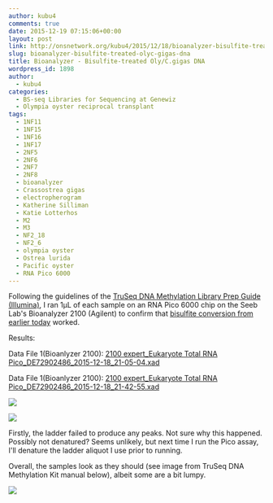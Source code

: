 ```yaml
---
author: kubu4
comments: true
date: 2015-12-19 07:15:06+00:00
layout: post
link: http://onsnetwork.org/kubu4/2015/12/18/bioanalyzer-bisulfite-treated-olyc-gigas-dna/
slug: bioanalyzer-bisulfite-treated-olyc-gigas-dna
title: Bioanalyzer - Bisulfite-treated Oly/C.gigas DNA
wordpress_id: 1898
author:
  - kubu4
categories:
  - BS-seq Libraries for Sequencing at Genewiz
  - Olympia oyster reciprocal transplant
tags:
  - 1NF11
  - 1NF15
  - 1NF16
  - 1NF17
  - 2NF5
  - 2NF6
  - 2NF7
  - 2NF8
  - bioanalyzer
  - Crassostrea gigas
  - electropherogram
  - Katherine Silliman
  - Katie Lotterhos
  - M2
  - M3
  - NF2_18
  - NF2_6
  - olympia oyster
  - Ostrea lurida
  - Pacific oyster
  - RNA Pico 6000
---
```


Following the guidelines of the [TruSeq DNA Methylation Library Prep Guide (Illumina)](https://github.com/sr320/LabDocs/blob/master/protocols/Commercial_Protocols/Illumina_truseq-dna-methylation-library-prep-guide-15066014-a.pdf), I ran 1μL of each sample on an RNA Pico 6000 chip on the Seeb Lab's Bioanalyzer 2100 (Agilent) to confirm that [bisulfite conversion from earlier today](http://onsnetwork.org/kubu4/2015/12/18/bisulfite-treatment-oly-reciprocal-transplant-dna-c-gigas-lotterhos-dna-for-bs-seq/) worked.

Results:

Data File 1(Bioanlyzer 2100): [2100 expert_Eukaryote Total RNA Pico_DE72902486_2015-12-18_21-05-04.xad](http://eagle.fish.washington.edu/Arabidopsis/Bioanalyzer%20Data/2100%20expert_Eukaryote%20Total%20RNA%20Pico_DE72902486_2015-12-18_21-05-04.xad)

Data File 1(Bioanlyzer 2100): [2100 expert_Eukaryote Total RNA Pico_DE72902486_2015-12-18_21-42-55.xad](http://eagle.fish.washington.edu/Arabidopsis/Bioanalyzer%20Data/2100%20expert_Eukaryote%20Total%20RNA%20Pico_DE72902486_2015-12-18_21-42-55.xad)



[![](http://eagle.fish.washington.edu/Arabidopsis/20151218_bioanalyzer_RNApico_oly_bisulfite_01.jpg)](http://eagle.fish.washington.edu/Arabidopsis/20151218_bioanalyzer_RNApico_oly_bisulfite_01.jpg)

[![](http://eagle.fish.washington.edu/Arabidopsis/20151218_bioanalyzer_RNApico_oly_bisulfite_02.jpg)](http://eagle.fish.washington.edu/Arabidopsis/20151218_bioanalyzer_RNApico_oly_bisulfite_02.jpg)



Firstly, the ladder failed to produce any peaks. Not sure why this happened. Possibly not denatured? Seems unlikely, but next time I run the Pico assay, I'll denature the ladder aliquot I use prior to running.

Overall, the samples look as they should (see image from TruSeq DNA Methylation Kit manual below), albeit some are a bit lumpy.

[![](http://eagle.fish.washington.edu/Arabidopsis/20151218_bioanalyzer_illumina_bisulfite.jpg)](http://eagle.fish.washington.edu/Arabidopsis/20151218_bioanalyzer_illumina_bisulfite.jpg)
